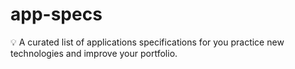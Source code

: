 # app-specs

:bulb: A curated list of applications specifications for you practice new technologies and improve your portfolio.
